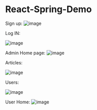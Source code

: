 # React-Spring-Demo

Sign up:
![image](https://user-images.githubusercontent.com/37183688/168494753-9b19cde8-b78d-468e-a02b-3e4de6256f93.png)


Log IN:

![image](https://user-images.githubusercontent.com/37183688/168494764-15c11d1c-77b6-4fd8-9fd3-0b641114c9ec.png)


Admin Home page:
![image](https://user-images.githubusercontent.com/37183688/168494771-86fa7f6e-811f-4e95-95d9-7e742de47a38.png)


Articles:

![image](https://user-images.githubusercontent.com/37183688/168494778-9b78b0db-a16b-4ab5-812d-0c3aa97b131a.png)


Users:

![image](https://user-images.githubusercontent.com/37183688/168494782-1bf74b0a-120d-43b9-8d80-ced67c42da7e.png)




User Home:
![image](https://user-images.githubusercontent.com/37183688/168494788-bb84ddb6-ae47-4504-8fdd-423f56ebb30d.png)


